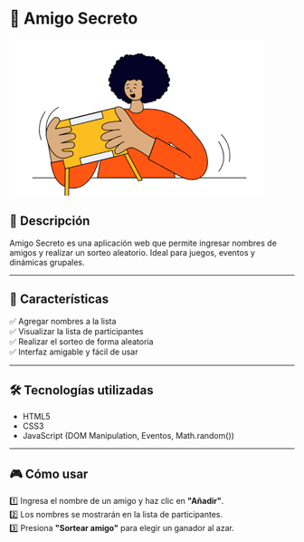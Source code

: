 # 🎉 Amigo Secreto  

![Amigo Secreto Banner](assets/amigo-secreto.png)

## 📌 Descripción  
Amigo Secreto es una aplicación web que permite ingresar nombres de amigos y realizar un sorteo aleatorio. Ideal para juegos, eventos y dinámicas grupales.  

---

## 🚀 Características  
✅ Agregar nombres a la lista  
✅ Visualizar la lista de participantes  
✅ Realizar el sorteo de forma aleatoria  
✅ Interfaz amigable y fácil de usar  

---

## 🛠 Tecnologías utilizadas  
- HTML5  
- CSS3  
- JavaScript (DOM Manipulation, Eventos, Math.random())  

---

## 🎮 Cómo usar  
1️⃣ Ingresa el nombre de un amigo y haz clic en **"Añadir"**.  
2️⃣ Los nombres se mostrarán en la lista de participantes.  
3️⃣ Presiona **"Sortear amigo"** para elegir un ganador al azar.  

